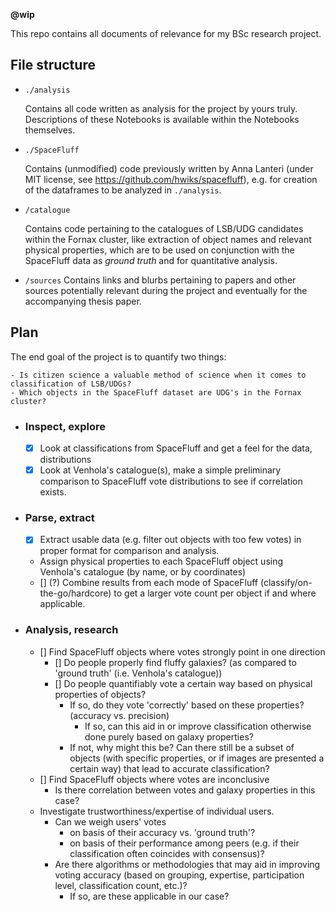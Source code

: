 __@wip__

This repo contains all documents of relevance for my BSc research project.


## File structure

- `./analysis`

    Contains all code written as analysis for the project by yours truly. Descriptions of these Notebooks is available within the Notebooks themselves.

- `./SpaceFluff`

    Contains (unmodified) code previously written by Anna Lanteri (under MIT license, see https://github.com/hwiks/spacefluff), e.g. for creation of the dataframes to be analyzed in `./analysis`.

- `/catalogue`

    Contains code pertaining to the catalogues of LSB/UDG candidates within the Fornax cluster, like extraction of object names and relevant physical properties, which are to be used on conjunction with the SpaceFluff data as _ground truth_ and for quantitative analysis.

- `/sources`
    Contains links and blurbs pertaining to papers and other sources potentially relevant during the project and eventually for the accompanying thesis paper.

## Plan
The end goal of the project is to quantify two things:
    
    - Is citizen science a valuable method of science when it comes to classification of LSB/UDGs?
    - Which objects in the SpaceFluff dataset are UDG's in the Fornax cluster?

- ### Inspect, explore
    - [x] Look at classifications from SpaceFluff and get a feel for the data, distributions
    - [x] Look at Venhola's catalogue(s), make a simple preliminary comparison to SpaceFluff vote distributions to see if correlation exists.

- ### Parse, extract
    - [x] Extract usable data (e.g. filter out objects with too few votes) in proper format for comparison and analysis.
    - Assign physical properties to each SpaceFluff object using Venhola's catalogue (by name, or by coordinates)
    - [] (?) Combine results from each mode of SpaceFluff (classify/on-the-go/hardcore) to get a larger vote count per object if and where applicable.

- ### Analysis, research
    - [] Find SpaceFluff objects where votes strongly point in one direction
        - [] Do people properly find fluffy galaxies? (as compared to 'ground truth' (i.e. Venhola's catalogue))
        - [] Do people quantifiably vote a certain way based on physical properties of objects?
            - If so, do they vote 'correctly' based on these properties? (accuracy vs. precision)
                - If so, can this aid in or improve classification otherwise done purely based on galaxy properties?
            - If not, why might this be? Can there still be a subset of objects (with specific properties, or if images are presented a certain way) that lead to accurate classification?
    - [] Find SpaceFluff objects where votes are inconclusive
        - Is there correlation between votes and galaxy properties in this case?
    - Investigate trustworthiness/expertise of individual users.
        - Can we weigh users' votes
            - on basis of their accuracy vs. 'ground truth'?
            - on basis of their performance among peers (e.g. if their classification often coincides with consensus)?
        - Are there algorithms or methodologies that may aid in improving voting accuracy (based on grouping, expertise, participation level, classification count, etc.)?
            - If so, are these applicable in our case?
